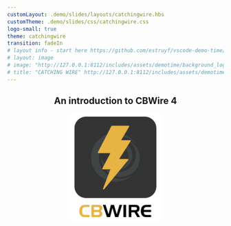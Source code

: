 ```yaml
---
customLayout: .demo/slides/layouts/catchingwire.hbs
customTheme: .demo/slides/css/catchingwire.css
logo-small: true
theme: catchingwire
transition: fadeIn
# layout info - start here https://github.com/estruyf/vscode-demo-time/blob/dev/src/preview/components/MarkdownPreview.tsx
# layout: image
# image: "http://127.0.0.1:8112/includes/assets/demotime/background_logo_sm.jpg"
# title: "CATCHING WIRE" http://127.0.0.1:8112/includes/assets/demotime/cbwire.png
---
```


<h2 style="text-align: center; display: block;">An introduction to CBWire 4</h2>

<div style="display: flex; justify-content: center;">
	<img src=".demo/slides/images/cbwire.png" alt-text="CBWire Logo" style="height: 250px;">
</div>
